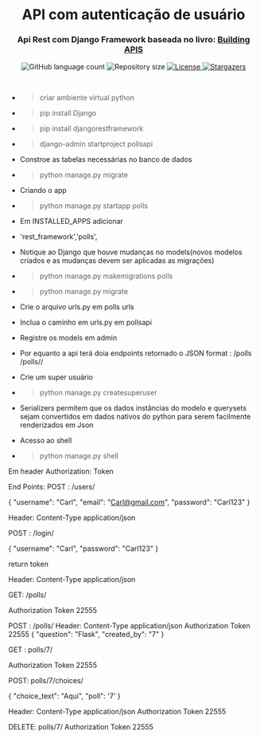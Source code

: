 <h1 align="center">
  API com autenticação  de usuário 
</h1>

<h3 align="center">
  Api Rest com Django Framework baseada no livro: 
  <a href="https://readthedocs.org/projects/djangoapibook/downloads/pdf/latest/">Building APIS</a>
</h3>

<p align="center">
  <img alt="GitHub language count" src="https://img.shields.io/github/languages/count/Bonizario/proffy?color=6842C2">

  <img alt="Repository size" src="https://img.shields.io/github/repo-size/bonizario/proffy?color=774DD6">


  <a href="https://github.com/Bonizario/proffy/blob/master/LICENSE">
    <img alt="License" src="https://img.shields.io/github/license/bonizario/proffy?color=04D361">
  </a>

  <a href="https://github.com/Bonizario/proffy/stargazers">
    <img alt="Stargazers" src="https://img.shields.io/github/stars/bonizario/proffy?style=social">
  </a>
</p>

<br />




- > criar ambiente virtual python
- > pip install Django
- > pip install djangorestframework
- > django-admin startproject pollsapi

- Constroe as tabelas necessárias no banco de dados
- > python manage.py migrate 
- Criando o app
- > python manage.py startapp polls
 
- Em INSTALLED_APPS adicionar
- 'rest_framework','polls',
- Notique ao Django que houve mudanças no models(novos modelos criados e as mudanças devem ser aplicadas as migrações)

- > python manage.py makemigrations polls
- > python manage.py migrate

- Crie o arquivo urls.py em polls urls
- Inclua o caminho em urls.py em pollsapi
- Registre os models em admin
- Por equanto a api terá doia endpoints retornado o JSON format : /polls /polls/<id>/

- Crie um super usuário

- > python manage.py createsuperuser
- Serializers permitem que os dados instâncias do modelo e querysets sejam convertidos em dados nativos do python para serem facilmente renderizados em Json

- Acesso ao shell

- > python manage.py shell

Em header 
Authorization: Token <your token>

End Points:
POST : /users/

{
"username": "Carl",
"email": "Carl@gmail.com",
"password": "Carl123"
}

Header: Content-Type application/json

POST : /login/

{
"username": "Carl",
"password": "Carl123"
}

return token

Header: Content-Type application/json

GET: /polls/

Authorization Token 22555

POST : /polls/
Header: Content-Type application/json
Authorization Token 22555
{
"question": "Flask",
"created_by": "7"
}

GET : polls/7/

Authorization Token 22555



POST: polls/7/choices/

{
"choice_text": "Aqui",
"poll": '7'
}

Header: Content-Type application/json
Authorization Token 22555

DELETE: polls/7/
Authorization Token 22555
